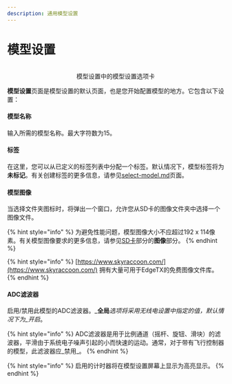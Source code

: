 ```yaml
---
description: 通用模型设置
---
```


# 模型设置

<div align="center">

<figure><img src="/.gitbook/assets/modelsetup.png" alt=""><figcaption><p>模型设置中的模型设置选项卡</p></figcaption></figure>

</div>

**模型设置**页面是模型设置的默认页面，也是您开始配置模型的地方。它包含以下设置：

#### 模型名称

输入所需的模型名称。最大字符数为15。

#### 标签

在这里，您可以从已定义的标签列表中分配一个标签。默认情况下，模型标签将为**未标记**。有关创建标签的更多信息，请参见[select-model.md](../../select-model.md "mention")页面。

#### 模型图像

当选择文件夹图标时，将弹出一个窗口，允许您从SD卡的图像文件夹中选择一个图像文件。

{% hint style="info" %}
为避免性能问题，模型图像大小不应超过192 x 114像素。有关模型图像要求的更多信息，请参见[SD卡](../../radio-settings/sd-card.md)部分的**图像**部分。
{% endhint %}

{% hint style="info" %}
[https://www.skyraccoon.com/](https://www.skyraccoon.com/) 拥有大量可用于EdgeTX的免费图像文件库。
{% endhint %}



#### ADC滤波器

启用/禁用此模型的ADC滤波器。_**全局**_选项将采用无线电设置中指定的值，默认情况下为_开启_。

{% hint style="info" %}
ADC滤波器是用于比例通道（摇杆、旋钮、滑块）的滤波器，平滑由于系统电子噪声引起的小而快速的运动。通常，对于带有飞行控制器的模型，此滤波器应_禁用_。
{% endhint %}

{% hint style="info" %}
启用的计时器将在模型设置屏幕上显示为高亮显示。
{% endhint %}
